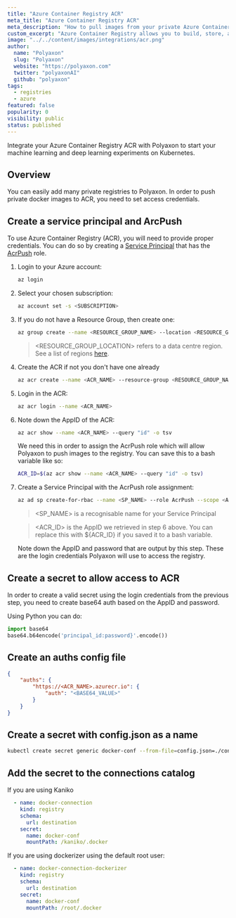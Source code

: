 ```yaml
---
title: "Azure Container Registry ACR"
meta_title: "Azure Container Registry ACR"
meta_description: "How to pull images from your private Azure Container Registry ACR registry. Use your Azure Container Registry ACR registry to start your machine learning and deep learning experiments on Kubernetes on Polyaxon."
custom_excerpt: "Azure Container Registry allows you to build, store, and manage images for all types of container deployments."
image: "../../content/images/integrations/acr.png"
author:
  name: "Polyaxon"
  slug: "Polyaxon"
  website: "https://polyaxon.com"
  twitter: "polyaxonAI"
  github: "polyaxon"
tags:
  - registries
  - azure
featured: false
popularity: 0
visibility: public
status: published
---
```


Integrate your Azure Container Registry ACR with Polyaxon to start your machine learning and deep learning experiments on Kubernetes.

## Overview

You can easily add many private registries to Polyaxon.
In order to push private docker images to ACR, you need to set access credentials.

## Create a service principal and ArcPush

To use Azure Container Registry (ACR), you will need to provide proper credentials.
You can do so by creating a [Service Principal](https://docs.microsoft.com/en-us/azure/active-directory/develop/app-objects-and-service-principals)
that has the [AcrPush](https://docs.microsoft.com/en-us/azure/role-based-access-control/built-in-roles#acrpush) role.

 1. Login to your Azure account:

    ```bash
    az login
    ```

 2. Select your chosen subscription:

    ```bash
    az account set -s <SUBSCRIPTION>
    ```

 3. If you do not have a Resource Group, then create one:

    ```bash
    az group create --name <RESOURCE_GROUP_NAME> --location <RESOURCE_GROUP_LOCATION> --output table
    ```

    > <RESOURCE_GROUP_LOCATION> refers to a data centre region. See a list of regions [here](https://azure.microsoft.com/en-us/global-infrastructure/locations/).

 4. Create the ACR if not you don't have one already

    ```bash
    az acr create --name <ACR_NAME> --resource-group <RESOURCE_GROUP_NAME> --sku Basic --output table
    ```

 5. Login in the ACR:

    ```bash
    az acr login --name <ACR_NAME>
    ```

 6. Note down the AppID of the ACR:

    ```bash
    az acr show --name <ACR_NAME> --query "id" -o tsv
    ```

    We need this in order to assign the AcrPush role which will allow Polyaxon to push images to the registry. You can save this to a bash variable like so:

    ```bash
    ACR_ID=$(az acr show --name <ACR_NAME> --query "id" -o tsv)
    ```

 7. Create a Service Principal with the AcrPush role assignment:

    ```bash
    az ad sp create-for-rbac --name <SP_NAME> --role AcrPush --scope <ACR_ID>
    ```

    > <SP_NAME> is a recognisable name for your Service Principal

    > <ACR_ID> is the AppID we retrieved in step 6 above. You can replace this with ${ACR_ID} if you saved it to a bash variable.

    Note down the AppID and password that are output by this step. These are the login credentials Polyaxon will use to access the registry.

## Create a secret to allow access to ACR

In order to create a valid secret using the login credentials from the previous step, you need to create base64 auth based on the AppID and password.

Using Python you can do:

```python
import base64
base64.b64encode('principal_id:password}'.encode())
```

## Create an auths config file

```json
{
    "auths": {
        "https://<ACR_NAME>.azurecr.io": {
            "auth": "<BASE64_VALUE>"
        }
    }
}
```

## Create a secret with config.json as a name

```bash
kubectl create secret generic docker-conf --from-file=config.json=./config.json -n polyaxon
```

## Add the secret to the connections catalog

If you are using Kaniko

```yaml
  - name: docker-connection
    kind: registry
    schema:
      url: destination
    secret:
      name: docker-conf
      mountPath: /kaniko/.docker
```

If you are using dockerizer using the default root user:

```yaml
  - name: docker-connection-dockerizer
    kind: registry
    schema:
      url: destination
    secret:
      name: docker-conf
      mountPath: /root/.docker
```
